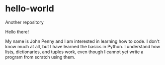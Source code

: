 # hello-world
Another repository

Hello there!

My name is John Penny and I am interested in learning how to code. I don't know much at all, but I have learned the basics in Python. I understand how lists, dictionaries, and tuples work, even though I cannot yet write a program from scratch using them.
